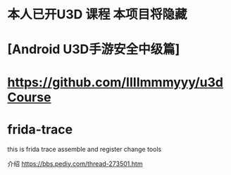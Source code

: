# 本人已开U3D 课程 本项目将隐藏

# [Android U3D手游安全中级篇] 
# https://github.com/IIIImmmyyy/u3dCourse



# frida-trace
this is frida trace assemble and  register change tools

介绍
https://bbs.pediy.com/thread-273501.htm

